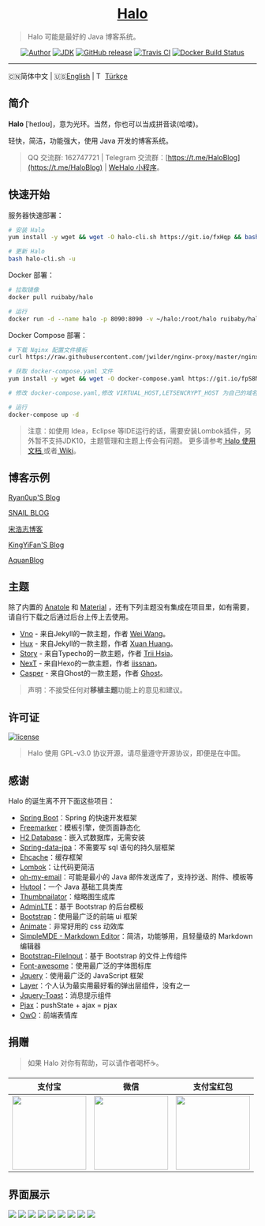<h1 align="center"><a href="https://halo-doc.ryanc.cc" target="_blank">Halo</a></h1>

> Halo 可能是最好的 Java 博客系统。

<p align="center">
<a href="https://ryanc.cc"><img alt="Author" src="https://img.shields.io/badge/author-ruibaby-red.svg?style=flat-square"/></a>
<a href="#"><img alt="JDK" src="https://img.shields.io/badge/JDK-1.8-yellow.svg?style=flat-square"/></a>
<a href="https://github.com/ruibaby/halo/releases"><img alt="GitHub release" src="https://img.shields.io/github/release/ruibaby/halo.svg?style=flat-square"/></a>
<a href="https://travis-ci.org/ruibaby/halo"><img alt="Travis CI" src="https://img.shields.io/travis/ruibaby/halo.svg?style=flat-square"/></a>
<a href="https://hub.docker.com/r/ruibaby/halo/"><img alt="Docker Build Status" src="https://img.shields.io/docker/build/ruibaby/halo.svg?style=flat-square"/></a>
</p>

------------------------------
🇨🇳简体中文 | 🇺🇸[English](./docs/README-en-US.md) | <img src="https://lipis.github.io/flag-icon-css/flags/4x3/tr.svg" alt="Turkish" height="14"/> [Türkçe](./docs/README-tr.md)

## 简介

**Halo** [ˈheɪloʊ]，意为光环。当然，你也可以当成拼音读(哈喽)。

轻快，简洁，功能强大，使用 Java 开发的博客系统。

> QQ 交流群: 162747721 | Telegram 交流群：[https://t.me/HaloBlog](https://t.me/HaloBlog) | [WeHalo 小程序](https://github.com/aquanlerou/WeHalo)。

## 快速开始

服务器快速部署：

```bash
# 安装 Halo
yum install -y wget && wget -O halo-cli.sh https://git.io/fxHqp && bash halo-cli.sh -i

# 更新 Halo
bash halo-cli.sh -u
```

Docker 部署：
```bash
# 拉取镜像
docker pull ruibaby/halo

# 运行
docker run -d --name halo -p 8090:8090 -v ~/halo:/root/halo ruibaby/halo
```

Docker Compose 部署：
```bash
# 下载 Nginx 配置文件模板
curl https://raw.githubusercontent.com/jwilder/nginx-proxy/master/nginx.tmpl > /etc/nginx/nginx.tmpl

# 获取 docker-compose.yaml 文件
yum install -y wget && wget -O docker-compose.yaml https://git.io/fpS8N

# 修改 docker-compose.yaml,修改 VIRTUAL_HOST,LETSENCRYPT_HOST 为自己的域名,修改 LETSENCRYPT_I@RYANC.CC 为自己的邮箱。

# 运行
docker-compose up -d
```

> 注意：如使用 Idea，Eclipse 等IDE运行的话，需要安装Lombok插件，另外暂不支持JDK10，主题管理和主题上传会有问题。
> 更多请参考[ Halo 使用文档 ](https://halo-doc.ryanc.cc/installation/)或者[ Wiki](https://github.com/ruibaby/halo/wiki)。

## 博客示例

[Ryan0up'S Blog](https://ryanc.cc)

[SNAIL BLOG](https://slogc.cc)

[宋浩志博客](http://songhaozhi.com)

[KingYiFan'S Blog](https://blog.cnbuilder.cn)

[AquanBlog](https://blog.eunji.cn/)

## 主题

除了内置的 [Anatole](https://github.com/hi-caicai/farbox-theme-Anatole) 和 [Material](https://github.com/viosey/hexo-theme-material) ，还有下列主题没有集成在项目里，如有需要，请自行下载之后通过后台上传上去使用。

- [Vno](https://github.com/ruibaby/vno-halo) - 来自Jekyll的一款主题，作者 [Wei Wang](https://onevcat.com/)。
- [Hux](https://github.com/ruibaby/hux-halo) - 来自Jekyll的一款主题，作者 [Xuan Huang](https://huangxuan.me/)。
- [Story](https://github.com/ruibaby/story-halo) - 来自Typecho的一款主题，作者 [Trii Hsia](https://yumoe.com/)。
- [NexT](https://github.com/ruibaby/next-halo) - 来自Hexo的一款主题，作者 [iissnan](https://notes.iissnan.com/)。
- [Casper](https://github.com/ruibaby/casper-halo) - 来自Ghost的一款主题，作者 [Ghost](https://github.com/TryGhost)。

> 声明：不接受任何对**移植主题**功能上的意见和建议。

## 许可证

[![license](https://img.shields.io/github/license/ruibaby/halo.svg?style=flat-square)](https://github.com/ruibaby/halo/blob/master/LICENSE)

> Halo 使用 GPL-v3.0 协议开源，请尽量遵守开源协议，即便是在中国。

## 感谢

Halo 的诞生离不开下面这些项目：

- [Spring Boot](https://github.com/spring-projects/spring-boot)：Spring 的快速开发框架
- [Freemarker](https://freemarker.apache.org/)：模板引擎，使页面静态化
- [H2 Database](https://github.com/h2database/h2database)：嵌入式数据库，无需安装
- [Spring-data-jpa](https://github.com/spring-projects/spring-data-jpa.git)：不需要写 sql 语句的持久层框架
- [Ehcache](http://www.ehcache.org/)：缓存框架
- [Lombok](https://www.projectlombok.org/)：让代码更简洁
- [oh-my-email](https://github.com/biezhi/oh-my-email)：可能是最小的 Java 邮件发送库了，支持抄送、附件、模板等
- [Hutool](https://github.com/looly/hutool)：一个 Java 基础工具类库
- [Thumbnailator](https://github.com/coobird/thumbnailator)：缩略图生成库
- [AdminLTE](https://github.com/almasaeed2010/AdminLTE)：基于 Bootstrap 的后台模板
- [Bootstrap](https://github.com/twbs/bootstrap.git)：使用最广泛的前端 ui 框架
- [Animate](https://github.com/daneden/animate.css.git)：非常好用的 css 动效库
- [SimpleMDE - Markdown Editor](https://github.com/sparksuite/simplemde-markdown-editor)：简洁，功能够用，且轻量级的 Markdown 编辑器
- [Bootstrap-FileInput](https://github.com/kartik-v/bootstrap-fileinput.git)：基于 Bootstrap 的文件上传组件
- [Font-awesome](https://github.com/FortAwesome/Font-Awesome.git)：使用最广泛的字体图标库
- [Jquery](https://github.com/jquery/jquery.git)：使用最广泛的 JavaScript 框架
- [Layer](https://github.com/sentsin/layer.git)：个人认为最实用最好看的弹出层组件，没有之一
- [Jquery-Toast](https://github.com/kamranahmedse/jquery-toast-plugin)：消息提示组件
- [Pjax](https://github.com/defunkt/jquery-pjax.git)：pushState + ajax = pjax
- [OwO](https://github.com/DIYgod/OwO)：前端表情库

## 捐赠

> 如果 Halo 对你有帮助，可以请作者喝杯☕️。

| 支付宝  | 微信  | 支付宝红包  |
| :------------: | :------------: | :------------: |
| <img src="https://cdn.ryanc.cc/img/github/donate/alipay.png" width="150"/>  | <img src="https://cdn.ryanc.cc/img/github/donate/wechat.png" width="150" />  | <img src="https://cdn.ryanc.cc/img/github/donate/hongbao.png" width="150" />  |

## 界面展示

![](https://cdn.ryanc.cc/img/github/picturehalo-index.png)
![](https://cdn.ryanc.cc/img/github/picturehalo-install.png)
![](https://cdn.ryanc.cc/img/github/picturehalo-login.png)
![](https://cdn.ryanc.cc/img/github/picturehalo-admin.png)
![](https://cdn.ryanc.cc/img/github/picturehalo-edit-post.png)
![](https://cdn.ryanc.cc/img/github/picturehalo-attachment.png)
![](https://cdn.ryanc.cc/img/github/picturehalo-comment.png)
![](https://cdn.ryanc.cc/img/github/picturehalo-theme.png)
![](https://cdn.ryanc.cc/img/github/picturehalo-options.png)

